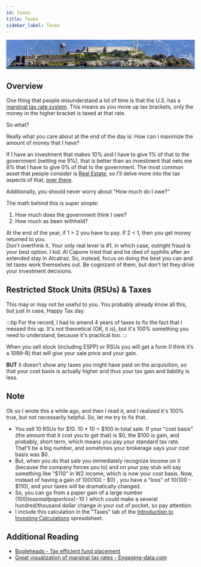 ```yaml
---
id: taxes
title: Taxes
sidebar_label: Taxes
---
```


![Image Copyright David Corby, 2006, from Wikimedia](assets/alcatraz.jpg)

## Overview

One thing that people misunderstand a lot of time is that the U.S. has a [marginal tax rate system](https://investinganswers.com/financial-dictionary/tax-center/marginal-tax-rate-2136).  This means as you move up tax brackets, only the money in the higher bracket is taxed at that rate.

So what?

Really what you care about at the end of the day is:  How can I maximize the amount of money that I have?

If I have an investment that makes 10% and I have to give 1% of that to the government (netting me 9%), that is better than an investment that nets me 8% that I have to give 0% of that to the government.  The most common asset that people consider is [Real Estate](realestate.md), so I'll delve more into the tax aspects of that, [over there](realestate.md#taxes).

Additionally, you should never worry about "How much do I owe?"

The math behind this is super simple:
1. How much does the government think I owe?
2. How much as been withheld?  

At the end of the year, if 1 > 2 you have to pay.  If 2 < 1, then you get money returned to you.  
Don't overthink it.  Your only real lever is #1, in which case, outright fraud is your best option.  I kid.  Al Capone tried that and he died of syphilis after an extended stay in Alcatraz.  So, instead, focus on doing the best you can and let taxes work themselves out.  Be cognizant of them, but don't let they drive your investment decisions.


## Restricted Stock Units (RSUs) & Taxes

This may or may not be useful to you.  You probably already know all this, but just in case, Happy Tax day.

:::tip 
For the record, I had to amend 4 years of taxes to fix the fact that I messed this up.  It's not theoretical (OK, it is), but it's 100% something you need to understand, because it's practical too.
:::

When you sell stock (including ESPP) or RSUs you will get a form (I think it’s a 1099-R) that will give your sale price and your gain.  

**BUT** it doesn’t show any taxes you might have paid on the acquisition, so that your cost basis is actually higher and thus your tax gain and liability is less.
	
## Note  

Ok so I wrote this a while ago, and then I read it, and I realized it's 100% true, but not necessarily helpful.  So, let me try to fix that. 
* You sell 10 RSUs for $10.  10 * 10 = $100 in total sale.  If your "cost basis" (the amount that it cost you to get that) is $0, the $100 is gain, and probably, short term, which means you pay your standard tax rate.  That'll be a big number, and sometimes your brokerage says your cost basis was $0.
* But, when you do that sale you immediately recognize income on it (because the company forces you to) and on your pay stub will say something like "$110" in W2 income, which is now your cost basis.  Now, instead of having a gain of $100 ($100 - $0) , you have a "loss" of $10 ($100 - $110), and your taxes will be dramatically changed.
* So, you can go from a paper gain of a large number ($100) to a small paper loss ( -$10 ) which could make a several hundred/thousand dollar change in your out of pocket, so pay attention.
* I include this calculation in the "Taxes" tab of the [Introduction to Investing Calculations](https://docs.google.com/spreadsheets/d/1y3HWSfN4bGt7S5OjlKtTXmiEOeoyn44JVXM31QebP1w/edit?usp=sharing) spreadsheet.

## Additional Reading

* [Bogleheads - Tax efficient fund placement](https://www.bogleheads.org/wiki/Tax-efficient_fund_placement)
* [Great visualization of marginal tax rates - Engaging-data.com](https://engaging-data.com/tax-brackets/)
